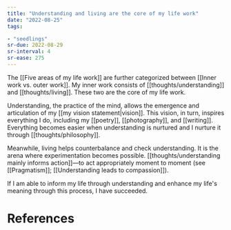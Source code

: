 ```yaml
---
title: "Understanding and living are the core of my life work"
date: "2022-08-25"
tags:

- "seedlings"
sr-due: 2022-08-29
sr-interval: 4
sr-ease: 275
---
```


The [[Five areas of my life work]] are further categorized between [[Inner work vs. outer work]]. My inner work consists of [[thoughts/understanding]] and [[thoughts/living]]. These two are the core of my life work.

Understanding, the practice of the mind, allows the emergence and articulation of my [[my vision statement|vision]]. This vision, in turn, inspires everything I do, including my [[poetry]], [[photography]], and [[writing]]. Everything becomes easier when understanding is nurtured and I nurture it through [[thoughts/philosophy]].

Meanwhile, living helps counterbalance and check understanding. It is the arena where experimentation becomes possible. [[thoughts/understanding mainly informs action]]—to act appropriately moment to moment (see [[Pragmatism]]; [[Understanding leads to compassion]]).

If I am able to inform my life through understanding and enhance my life's meaning through this process, I have succeeded.

# References